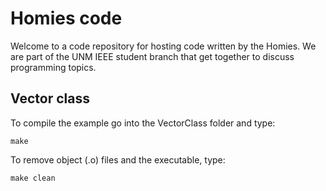 # Homies code

Welcome to a code repository for hosting code written by the Homies. We are part of the UNM IEEE student branch that get together to discuss programming topics.

## Vector class

To compile the example go into the VectorClass folder and type:

	make

To remove object (.o) files and the executable, type:

	make clean

